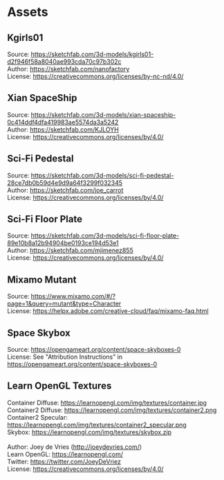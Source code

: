 # Assets

## Kgirls01
Source: https://sketchfab.com/3d-models/kgirls01-d2f946f58a8040ae993cda70c97b302c
<br>
Author: https://sketchfab.com/nanofactory
<br>
License: https://creativecommons.org/licenses/by-nc-nd/4.0/

## Xian SpaceShip
Source: https://sketchfab.com/3d-models/xian-spaceship-0c414ddf4dfa419983ae5574da3a5242
<br>
Author: https://sketchfab.com/KJLOYH
<br>
License: https://creativecommons.org/licenses/by/4.0/

## Sci-Fi Pedestal
Source: https://sketchfab.com/3d-models/sci-fi-pedestal-28ce7db0b59d4e9d9a64f3299f032345
<br>
Author: https://sketchfab.com/joe_carrot
<br>
License: https://creativecommons.org/licenses/by/4.0/

## Sci-Fi Floor Plate
Source: https://sketchfab.com/3d-models/sci-fi-floor-plate-89e10b8a12b94904be0193ce194d53e1
<br>
Author: https://sketchfab.com/mjimenez855
<br>
License: https://creativecommons.org/licenses/by/4.0/

## Mixamo Mutant
Source: https://www.mixamo.com/#/?page=1&query=mutant&type=Character
<br>
License: https://helpx.adobe.com/creative-cloud/faq/mixamo-faq.html

## Space Skybox
Source: https://opengameart.org/content/space-skyboxes-0
<br>
License: See "Attribution Instructions" in https://opengameart.org/content/space-skyboxes-0

## Learn OpenGL Textures
Container Diffuse: https://learnopengl.com/img/textures/container.jpg
<br>
Container2 Diffuse: https://learnopengl.com/img/textures/container2.png
<br>
Container2 Specular: https://learnopengl.com/img/textures/container2_specular.png
<br>
Skybox: https://learnopengl.com/img/textures/skybox.zip
<br>
<br>
Author: Joey de Vries (http://joeydevries.com/)
<br>
Learn OpenGL: https://learnopengl.com/
<br>
Twitter: https://twitter.com/JoeyDeVriez
<br>
License: https://creativecommons.org/licenses/by/4.0/
